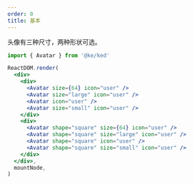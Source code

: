 ```yaml
---
order: 0
title: 基本
---
```


头像有三种尺寸，两种形状可选。

```jsx
import { Avatar } from '@ke/ked'

ReactDOM.render(
  <div>
    <div>
      <Avatar size={64} icon="user" />
      <Avatar size="large" icon="user" />
      <Avatar icon="user" />
      <Avatar size="small" icon="user" />
    </div>
    <div>
      <Avatar shape="square" size={64} icon="user" />
      <Avatar shape="square" size="large" icon="user" />
      <Avatar shape="square" icon="user" />
      <Avatar shape="square" size="small" icon="user" />
    </div>
  </div>,
  mountNode,
)
```

<style>
#components-avatar-demo-demo1 .ked-avatar {
  margin-top: 16px;
  margin-right: 16px;
}
</style>
